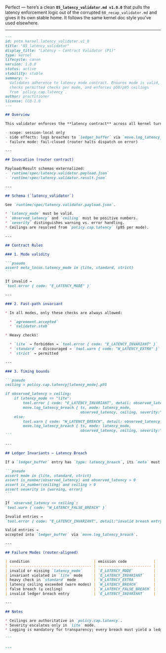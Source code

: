 Perfect — here’s a clean **`85_latency_validator.md v1.0.0`** that pulls the latency enforcement logic out of the corrupted `60_recap_validator.md` and gives it its own stable home. It follows the same kernel doc style you’ve used elsewhere.

---

````markdown
---
id: potm.kernel.latency_validator.v1_0
title: "85_latency_validator"
display_title: "Latency — Contract Validator (P1)"
type: kernel
lifecycle: canon
version: 1.0.0
status: active
stability: stable
summary: >-
  Validates adherence to latency mode contract. Ensures mode is valid,
  checks permitted checks per mode, and enforces p50/p95 ceilings
  from `policy.cap.latency`.
author: practitioner
license: CC0-1.0
---

## Overview

This validator enforces the **latency contract** across all kernel turns.

- scope: session-local only  
- side effects: logs breaches to `ledger_buffer` via `move.log_latency_breach`  
- failure mode: fail-closed (router halts dispatch on error)  

---

## Invocation (router contract)

Payload/Result schemas externalized:
- `runtime/spec/latency.validator.payload.json`
- `runtime/spec/latency.validator.result.json`

---

## Schema (`latency_validator`)

See `runtime/spec/latency.validator.payload.json`.

* `latency_mode` must be valid.
* `observed_latency` and `ceiling` must be positive numbers.
* `severity` distinguishes warning vs. error handling.
* Ceilings are resolved from `policy.cap.latency` (p95 per mode).

---

## Contract Rules

### 1. Mode validity

```pseudo
assert meta_locus.latency_mode in {lite, standard, strict}
```

If invalid →
`tool.error { code: "E_LATENCY_MODE" }`

---

### 2. Fast-path invariant

* In all modes, only these checks are always allowed:

  * `agreement.accepted`
  * `validator.stub`

* Heavy checks:

  * `lite` → forbidden → `tool.error { code: "E_LATENCY_INVARIANT" }`
  * `standard` → discouraged → `tool.warn { code: "W_LATENCY_EXTRA" }`
  * `strict` → permitted

---

### 3. Timing bounds

```pseudo
ceiling = policy.cap.latency[latency_mode].p95

if observed_latency > ceiling:
    if latency_mode == "lite":
        tool.error { code: "E_LATENCY_INVARIANT", detail: observed_latency }
        move.log_latency_breach { ts, mode: latency_mode,
                                  observed_latency, ceiling, severity:"error" }
    else:
        tool.warn { code: "W_LATENCY_BREACH", detail: observed_latency }
        move.log_latency_breach { ts, mode: latency_mode,
                                  observed_latency, ceiling, severity:"warning" }
```

---

## Ledger Invariants — Latency Breach

If a `ledger_buffer` entry has `type: latency_breach`, its `meta` must include:

```pseudo
assert mode in {lite, standard, strict}
assert is_number(observed_latency) and observed_latency > 0
assert is_number(ceiling) and ceiling > 0
assert severity in {warning, error}
```

If `observed_latency <= ceiling`:
`tool.warn { code: "W_LATENCY_FALSE_BREACH" }`

Invalid entries →
`tool.error { code: "E_LATENCY_INVARIANT", detail:"invalid breach entry" }`

Valid entries →
accepted into `ledger_buffer` via `move.log_latency_breach`.

---

## Failure Modes (router-aligned)

| condition                             | emission code            |
| ------------------------------------- | ------------------------ |
| invalid or missing `latency_mode`     | `E_LATENCY_MODE`         |
| invariant violated in `lite` mode     | `E_LATENCY_INVARIANT`    |
| heavy check in `standard` mode        | `W_LATENCY_EXTRA`        |
| latency ceiling exceeded (warn modes) | `W_LATENCY_BREACH`       |
| false breach (≤ ceiling)              | `W_LATENCY_FALSE_BREACH` |
| invalid ledger breach entry           | `E_LATENCY_INVARIANT`    |

---

## Notes

* Ceilings are authoritative in `policy.cap.latency`.
* Severity escalates only in `lite` mode.
* Logging is mandatory for transparency; every breach must yield a ledger entry.

```

---
